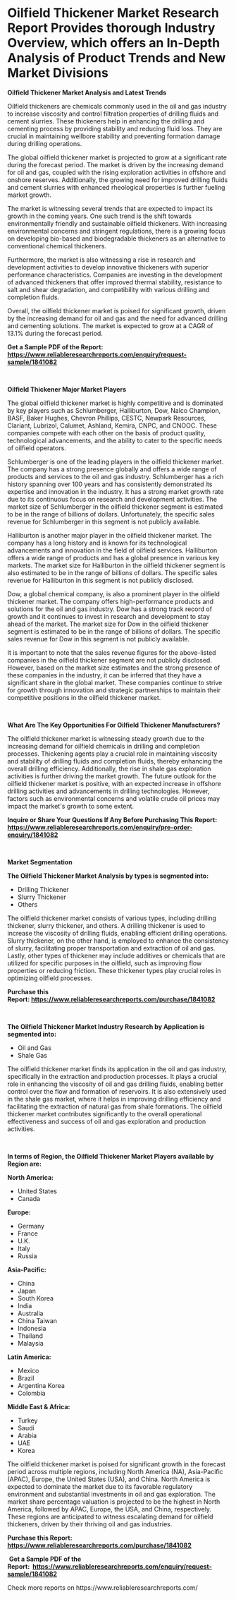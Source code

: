 <p><h1>Oilfield Thickener Market Research Report Provides thorough Industry Overview, which offers an In-Depth Analysis of Product Trends and New Market Divisions</h1></p><p><strong>Oilfield Thickener Market Analysis and Latest Trends</strong></p>
<p><p>Oilfield thickeners are chemicals commonly used in the oil and gas industry to increase viscosity and control filtration properties of drilling fluids and cement slurries. These thickeners help in enhancing the drilling and cementing process by providing stability and reducing fluid loss. They are crucial in maintaining wellbore stability and preventing formation damage during drilling operations.</p><p>The global oilfield thickener market is projected to grow at a significant rate during the forecast period. The market is driven by the increasing demand for oil and gas, coupled with the rising exploration activities in offshore and onshore reserves. Additionally, the growing need for improved drilling fluids and cement slurries with enhanced rheological properties is further fueling market growth.</p><p>The market is witnessing several trends that are expected to impact its growth in the coming years. One such trend is the shift towards environmentally friendly and sustainable oilfield thickeners. With increasing environmental concerns and stringent regulations, there is a growing focus on developing bio-based and biodegradable thickeners as an alternative to conventional chemical thickeners.</p><p>Furthermore, the market is also witnessing a rise in research and development activities to develop innovative thickeners with superior performance characteristics. Companies are investing in the development of advanced thickeners that offer improved thermal stability, resistance to salt and shear degradation, and compatibility with various drilling and completion fluids.</p><p>Overall, the oilfield thickener market is poised for significant growth, driven by the increasing demand for oil and gas and the need for advanced drilling and cementing solutions. The market is expected to grow at a CAGR of 13.1% during the forecast period.</p></p>
<p><strong>Get a Sample PDF of the Report:&nbsp; <a href="https://www.reliableresearchreports.com/enquiry/request-sample/1841082">https://www.reliableresearchreports.com/enquiry/request-sample/1841082</a></strong></p>
<p>&nbsp;</p>
<p><strong>Oilfield Thickener Major Market Players</strong></p>
<p><p>The global oilfield thickener market is highly competitive and is dominated by key players such as Schlumberger, Halliburton, Dow, Nalco Champion, BASF, Baker Hughes, Chevron Phillips, CESTC, Newpark Resources, Clariant, Lubrizol, Calumet, Ashland, Kemira, CNPC, and CNOOC. These companies compete with each other on the basis of product quality, technological advancements, and the ability to cater to the specific needs of oilfield operators.</p><p>Schlumberger is one of the leading players in the oilfield thickener market. The company has a strong presence globally and offers a wide range of products and services to the oil and gas industry. Schlumberger has a rich history spanning over 100 years and has consistently demonstrated its expertise and innovation in the industry. It has a strong market growth rate due to its continuous focus on research and development activities. The market size of Schlumberger in the oilfield thickener segment is estimated to be in the range of billions of dollars. Unfortunately, the specific sales revenue for Schlumberger in this segment is not publicly available.</p><p>Halliburton is another major player in the oilfield thickener market. The company has a long history and is known for its technological advancements and innovation in the field of oilfield services. Halliburton offers a wide range of products and has a global presence in various key markets. The market size for Halliburton in the oilfield thickener segment is also estimated to be in the range of billions of dollars. The specific sales revenue for Halliburton in this segment is not publicly disclosed.</p><p>Dow, a global chemical company, is also a prominent player in the oilfield thickener market. The company offers high-performance products and solutions for the oil and gas industry. Dow has a strong track record of growth and it continues to invest in research and development to stay ahead of the market. The market size for Dow in the oilfield thickener segment is estimated to be in the range of billions of dollars. The specific sales revenue for Dow in this segment is not publicly available.</p><p>It is important to note that the sales revenue figures for the above-listed companies in the oilfield thickener segment are not publicly disclosed. However, based on the market size estimates and the strong presence of these companies in the industry, it can be inferred that they have a significant share in the global market. These companies continue to strive for growth through innovation and strategic partnerships to maintain their competitive positions in the oilfield thickener market.</p></p>
<p>&nbsp;</p>
<p><strong>What Are The Key Opportunities For Oilfield Thickener Manufacturers?</strong></p>
<p><p>The oilfield thickener market is witnessing steady growth due to the increasing demand for oilfield chemicals in drilling and completion processes. Thickening agents play a crucial role in maintaining viscosity and stability of drilling fluids and completion fluids, thereby enhancing the overall drilling efficiency. Additionally, the rise in shale gas exploration activities is further driving the market growth. The future outlook for the oilfield thickener market is positive, with an expected increase in offshore drilling activities and advancements in drilling technologies. However, factors such as environmental concerns and volatile crude oil prices may impact the market's growth to some extent.</p></p>
<p><strong>Inquire or Share Your Questions If Any Before Purchasing This Report: <a href="https://www.reliableresearchreports.com/enquiry/pre-order-enquiry/1841082">https://www.reliableresearchreports.com/enquiry/pre-order-enquiry/1841082</a></strong></p>
<p>&nbsp;</p>
<p><strong>Market Segmentation</strong></p>
<p><strong>The Oilfield Thickener Market Analysis by types is segmented into:</strong></p>
<p><ul><li>Drilling Thickener</li><li>Slurry Thickener</li><li>Others</li></ul></p>
<p><p>The oilfield thickener market consists of various types, including drilling thickener, slurry thickener, and others. A drilling thickener is used to increase the viscosity of drilling fluids, enabling efficient drilling operations. Slurry thickener, on the other hand, is employed to enhance the consistency of slurry, facilitating proper transportation and extraction of oil and gas. Lastly, other types of thickener may include additives or chemicals that are utilized for specific purposes in the oilfield, such as improving flow properties or reducing friction. These thickener types play crucial roles in optimizing oilfield processes.</p></p>
<p><strong>Purchase this Report:&nbsp;<a href="https://www.reliableresearchreports.com/purchase/1841082">https://www.reliableresearchreports.com/purchase/1841082</a></strong></p>
<p>&nbsp;</p>
<p><strong>The Oilfield Thickener Market Industry Research by Application is segmented into:</strong></p>
<p><ul><li>Oil and Gas</li><li>Shale Gas</li></ul></p>
<p><p>The oilfield thickener market finds its application in the oil and gas industry, specifically in the extraction and production processes. It plays a crucial role in enhancing the viscosity of oil and gas drilling fluids, enabling better control over the flow and formation of reservoirs. It is also extensively used in the shale gas market, where it helps in improving drilling efficiency and facilitating the extraction of natural gas from shale formations. The oilfield thickener market contributes significantly to the overall operational effectiveness and success of oil and gas exploration and production activities.</p></p>
<p>&nbsp;</p>
<p><strong>In terms of Region, the Oilfield Thickener Market Players available by Region are:</strong></p>
<p>
    <p> <strong> North America: </strong>
        <ul>
            <li>United States</li>
            <li>Canada</li>
        </ul>
        </p> 
    <p> <strong> Europe: </strong>
        <ul>
            <li>Germany</li>
            <li>France</li>
            <li>U.K.</li>
            <li>Italy</li>
            <li>Russia</li>
        </ul>
        </p> 
    <p> <strong> Asia-Pacific: </strong>
        <ul>
            <li>China</li>
            <li>Japan</li>
            <li>South Korea</li>
            <li>India</li>
            <li>Australia</li>
            <li>China Taiwan</li>
            <li>Indonesia</li>
            <li>Thailand</li>
            <li>Malaysia</li>
        </ul>
        </p> 
    <p> <strong> Latin America: </strong>
        <ul>
            <li>Mexico</li>
            <li>Brazil</li>
            <li>Argentina Korea</li>
            <li>Colombia</li>
        </ul>
        </p> 
    <p> <strong> Middle East & Africa: </strong>
        <ul>
            <li>Turkey</li>
            <li>Saudi</li>
            <li>Arabia</li>
            <li>UAE</li>
            <li>Korea</li>
        </ul>
    </p>
    </p>
<p><p>The oilfield thickener market is poised for significant growth in the forecast period across multiple regions, including North America (NA), Asia-Pacific (APAC), Europe, the United States (USA), and China. North America is expected to dominate the market due to its favorable regulatory environment and substantial investments in oil and gas exploration. The market share percentage valuation is projected to be the highest in North America, followed by APAC, Europe, the USA, and China, respectively. These regions are anticipated to witness escalating demand for oilfield thickeners, driven by their thriving oil and gas industries.</p></p>
<p><strong>Purchase this Report: <a href="https://www.reliableresearchreports.com/purchase/1841082">https://www.reliableresearchreports.com/purchase/1841082</a></strong></p>
<p>&nbsp;<strong>Get a Sample PDF of the Report:&nbsp;&nbsp;<a href="https://www.reliableresearchreports.com/enquiry/request-sample/1841082">https://www.reliableresearchreports.com/enquiry/request-sample/1841082</a></strong></p>
<p><strong></strong></p>
<p>Check more reports on https://www.reliableresearchreports.com/</p>
